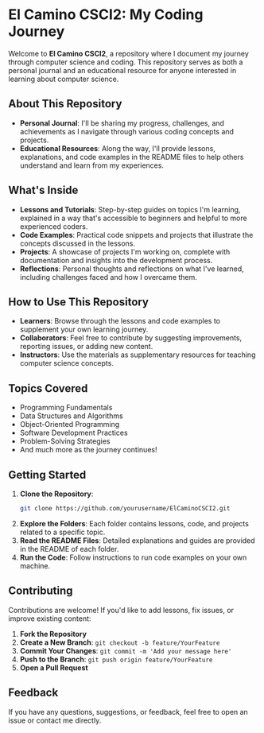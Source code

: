 # El Camino CSCI2: My Coding Journey

Welcome to **El Camino CSCI2**, a repository where I document my journey through computer science and coding. This repository serves as both a personal journal and an educational resource for anyone interested in learning about computer science.

## About This Repository

- **Personal Journal**: I'll be sharing my progress, challenges, and achievements as I navigate through various coding concepts and projects.
- **Educational Resources**: Along the way, I'll provide lessons, explanations, and code examples in the README files to help others understand and learn from my experiences.

## What's Inside

- **Lessons and Tutorials**: Step-by-step guides on topics I'm learning, explained in a way that's accessible to beginners and helpful to more experienced coders.
- **Code Examples**: Practical code snippets and projects that illustrate the concepts discussed in the lessons.
- **Projects**: A showcase of projects I'm working on, complete with documentation and insights into the development process.
- **Reflections**: Personal thoughts and reflections on what I've learned, including challenges faced and how I overcame them.

## How to Use This Repository

- **Learners**: Browse through the lessons and code examples to supplement your own learning journey.
- **Collaborators**: Feel free to contribute by suggesting improvements, reporting issues, or adding new content.
- **Instructors**: Use the materials as supplementary resources for teaching computer science concepts.

## Topics Covered

- Programming Fundamentals
- Data Structures and Algorithms
- Object-Oriented Programming
- Software Development Practices
- Problem-Solving Strategies
- And much more as the journey continues!

## Getting Started

1. **Clone the Repository**:
   ```bash
   git clone https://github.com/yourusername/ElCaminoCSCI2.git
   ```
2. **Explore the Folders**: Each folder contains lessons, code, and projects related to a specific topic.
3. **Read the README Files**: Detailed explanations and guides are provided in the README of each folder.
4. **Run the Code**: Follow instructions to run code examples on your own machine.

## Contributing

Contributions are welcome! If you'd like to add lessons, fix issues, or improve existing content:

1. **Fork the Repository**
2. **Create a New Branch**: `git checkout -b feature/YourFeature`
3. **Commit Your Changes**: `git commit -m 'Add your message here'`
4. **Push to the Branch**: `git push origin feature/YourFeature`
5. **Open a Pull Request**

## Feedback

If you have any questions, suggestions, or feedback, feel free to open an issue or contact me directly.
